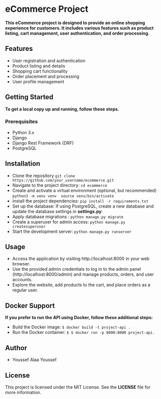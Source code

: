 # eCommerce Project

**This eCommerce project is designed to provide an online shopping experience for customers. It includes various features such as product listing, cart management, user authentication, and order processing.**

## Features

- User registration and authentication
- Product listing and details
- Shopping cart functionality
- Order placement and processing
- User profile management

## Getting Started
**To get a local copy up and running, follow these steps.**
### Prerequisites
- Python 3.x
- Django
- Django Rest Framework (DRF)
- PostgreSQL 

## Installation

 - Clone the repository ```git clone https://github.com/your_username/ecommerce.git``` 
 - Navigate to the project directory: ```cd ecommerce``` 
 - Create and activate a virtual environment (optional, but recommended) ```python3 -m venv venv  source venv/bin/activate```
 - Install the project dependencies: ```pip install -r requirements.txt``` 
 - Set up the database: If using PostgreSQL, create a new database and update the database settings in **settings.py**:
 - Apply database migrations :  ```python manage.py migrate``` 
 - Create a superuser for admin access: ```python manage.py createsuperuser```
 - Start the development server: ```python manage.py runserver``` 

## Usage
- Access the application by visiting http://localhost:8000 in your web browser.
- Use the provided admin credentials to log in to the admin panel (http://localhost:8000/admin) and manage products, orders, and user accounts.
- Explore the website, add products to the cart, and place orders as a regular user.


## Docker Support

**If you prefer to run the API using Docker, follow these additional steps:**

- Build the Docker image: ```$ docker build -t project-api .```
- Run the Docker container: ```$ $ docker run -p 8000:8000 project-api.```

## Author
 - Youssef Alaa Youssef 

## License
This project is licensed under the MIT License. See the **LICENSE** file for more information.
